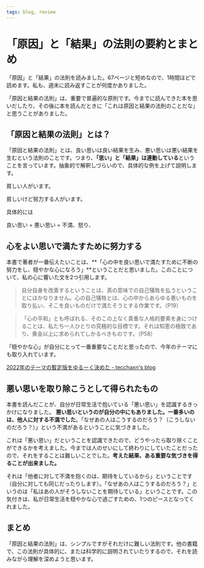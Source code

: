 ```yaml
---
tags: blog, review
---
```


# 「原因」と「結果」の法則の要約とまとめ

「原因」と「結果」の法則を読みました。67ページと短めなので、1時間ほどで読めます。私も、週末に読み返すことが何度かありました。

「原因と結果の法則」は、重要で普遍的な原則です。今までに読んできた本を思いだしたり、その後に本を読んだときに「これは原因と結果の法則のことだな」と思うことがありました。

## 「原因と結果の法則」とは？

「原因と結果の法則」とは、良い思いは良い結果を生み、悪い思いは悪い結果を生むという法則のことです。つまり、**「思い」と「結果」は連動している**ということを言っています。抽象的で解釈しづらいので、具体的な例を上げて説明します。

貧しい人がいます。

貧しいけど努力する人がいます。

具体的には

良い思い = 
悪い思い = 不満、怒り、


## 心をよい思いで満たすために努力する

本書で著者が一番伝えたいことは、**「心の中を良い思いで満たすために不断の努力をし、穏やかな心になろう」**ということだと思いました。このことについて、私の心に響いた文を2つ引用します。

> 自分自身を改善するということは、真の意味での自己犠牲を払うということにほかなりません。心の自己犠牲とは、心の中からあらゆる悪いものを取り払い、そこを良いものだけで満たそうとする作業です。（P19）

> 「心の平和」とも呼ばれる、そのこの上なく貴重な人格的要素を身につけることは、私たち一人ひとりの究極的な目標です。それは知恵の極致であり、黄金以上に求められてしかるべきものです。（P58）

「穏やかな心」が自分にとって一番重要なことだと思ったので、今年のテーマにも取り入れています。

[2022年のテーマの暫定版をゆるーく決めた - tecchaxn's blog](https://blog.tekihei2317.com/articles/9ba1b3344c59f0e8c01dc1523819599d/)

## 悪い思いを取り除こうとして得られたもの

本書を読んだことが、自分が日常生活で抱いている「悪い思い」を認識するきっかけになりました。
**悪い思いというのが自分の中にもありました。一番多いのは、他人に対する不満でした**。「なぜあの人はこうするのだろう？（こうしないのだろう？）」という不満があるということに気づきました。

これは「悪い思い」だということを認識できたので、どうやったら取り除くことができるかを考えました。今までは人のせいにして終わりにしていたことだったので、それをすることは難しいことでした。**考えた結果、ある重要な気づきを得ることが出来ました。**

それは「他者に対して不満を抱くのは、期待をしているから」ということです（自分に対しても同じだったりします）。「なぜあの人はこうするのだろう？」というのは「私はあの人がそうしないことを期待している」ということです。この気付きは、私が日常生活を穏やかな心で過ごすための、1つのピースとなってくれました。

## まとめ

「原因と結果の法則」は、シンプルですがそれだけに難しい法則です。他の書籍で、この法則が具体的に、または科学的に説明されていたりするので、それを読みながら理解を深めようと思います。
